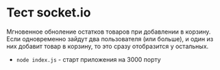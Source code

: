 # Тест socket.io
Мгновенное обноление остатков товаров при добавлении в корзину.  
Если одновременно зайдут два пользователя (или больше), и один из них добавит товар в корзину, то это сразу отобразится у остальных.

- `node index.js` - старт приложения на 3000 порту